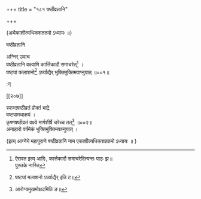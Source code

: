 +++
title = "१८१ षष्ठीव्रतानि"

+++
    
\{अथैकाशीत्यधिकशततमो ऽध्यायः ॥\}

षष्ठीव्रतानि  
    
अग्निर् उवाच  
षष्ठीव्रतानि वक्ष्यामि कार्त्तिकादौ समाचरेत्[^२]   ।  
षष्ट्यां फलाशनो[^३] ऽर्घ्याद्यैर् भुक्तिमुक्तिमवाप्नुयात्   ॥००१॥  
    
:न्  
    
[^१]: आरोग्यमुखमोक्षदमिति ङ॥  
    
[^२]: ऐरावत इत्य् आदिः, कार्त्तकादौ समाचरेदित्यन्तः पाठः झ॥  
पुस्तके नास्ति  
    
[^३]: षष्ट्यां मलाशनो ऽर्घ्याद्यैर् इति ट॥  

[[२०७]]
    
स्कन्दषष्ठीव्रतं प्रोक्तं भाद्रे  
षष्ट्यामथाक्षयं ।  
कृष्णषष्ठीव्रतं वक्ष्ये मार्गशीर्षे चरेच्च तत्[^१]   ॥००२॥  
अनाहारो वर्षमेकं भुक्तिमुक्तिमवाप्नुयात् ।  
    
\{इत्य् आग्नेये महापुराणे षष्ठीव्रतानि नाम एकाशीत्यधिकशततमो ऽध्यायः ॥  }
    